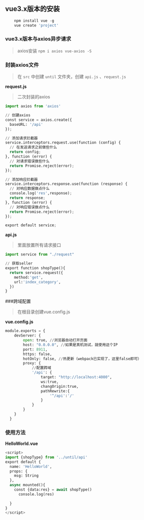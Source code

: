## vue3.x版本的安装
```python
    npm install vue -g
    vue create 'project'
```
### vue3.x版本与axios异步请求

> axios安装 `npm i axios vue-axios -S`

### 封装axios文件

> 在 `src` 中创建 `until` 文件夹，创建 `api.js` 、`request.js`

**request.js**
> 二次封装的axios

```python
import axios from 'axios'

// 创建axios
const service = axios.create({
  baseURL: '/api'
});

// 添加请求拦截器
service.interceptors.request.use(function (config) {
  // 在发送请求之前做些什么
  return config;
}, function (error) {
  // 对请求错误做些什么
  return Promise.reject(error);
});

// 添加响应拦截器
service.interceptors.response.use(function (response) {
  // 对响应数据做点什么
  console.log('res',response);
  return response;
}, function (error) {
  // 对响应错误做点什么
  return Promise.reject(error);
});

export default service;
```
**api.js**

> 里面放置所有请求接口

```python
import service from "./request"

// 获取seller
export function shopType(){
  return service.request({
    method:'get',
    url:'index_category',
  })
}
```

###跨域配置
> 在根目录创建vue.config.js

**vue.config.js**
```python
module.exports = {
    devServer: {
        open: true, //浏览器自动打开页面
        host: "0.0.0.0", //如果是真机测试，就使用这个IP
        port: 8911,
        https: false,
        hotOnly: false, //热更新（webpack已实现了，这里false即可）
        proxy: {
            //配置跨域
            '/api': {
                target: "http://localhost:4000",
                ws:true,
                changOrigin:true,
                pathRewrite:{
                    '^/api':'/'
                }
            }
        }
    }
  }
```


### 使用方法
**HelloWorld.vue**
```python
<script>
import {shopType} from '../until/api'
export default {
  name: 'HelloWorld',
  props: {
    msg: String
  },
  async mounted(){
    const {data:res} = await shopType()
      console.log(res)
      
  }
}
</script>
```